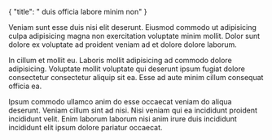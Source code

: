{
  "title": " duis officia labore minim non"
}

Veniam sunt esse duis nisi elit deserunt. Eiusmod commodo ut adipisicing culpa adipisicing magna non exercitation voluptate minim mollit. Dolor sunt dolore ex voluptate ad proident veniam ad et dolore dolore laborum.

In cillum et mollit eu. Laboris mollit adipisicing ad commodo dolore adipisicing. Voluptate mollit voluptate qui deserunt ipsum fugiat dolore consectetur consectetur aliquip sit ea. Esse ad aute minim cillum consequat officia ea.

Ipsum commodo ullamco anim do esse occaecat veniam do aliqua deserunt. Veniam cillum sint ad nisi. Nisi veniam qui ea incididunt proident incididunt velit. Enim laborum laborum nisi anim irure duis incididunt incididunt elit ipsum dolore pariatur occaecat.